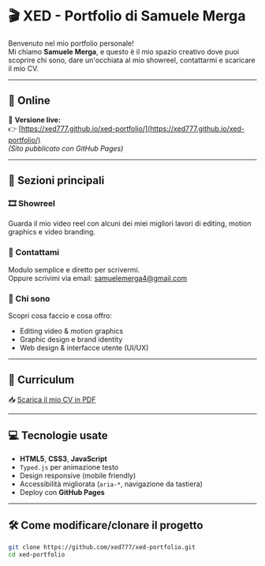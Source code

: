 # 🎬 XED - Portfolio di Samuele Merga

Benvenuto nel mio portfolio personale!  
Mi chiamo **Samuele Merga**, e questo è il mio spazio creativo dove puoi scoprire chi sono, dare un'occhiata al mio showreel, contattarmi e scaricare il mio CV.

---

## 🚀 Online

🔗 **Versione live:**  
👉 [https://xed777.github.io/xed-portfolio/](https://xed777.github.io/xed-portfolio/)  
*(Sito pubblicato con GitHub Pages)*

---

## 🎥 Sezioni principali

### 🎞️ Showreel
Guarda il mio video reel con alcuni dei miei migliori lavori di editing, motion graphics e video branding.

### 📩 Contattami
Modulo semplice e diretto per scrivermi.  
Oppure scrivimi via email: [samuelemerga4@gmail.com](mailto:samuelemerga4@gmail.com)

### 👤 Chi sono
Scopri cosa faccio e cosa offro:
- Editing video & motion graphics
- Graphic design e brand identity
- Web design & interfacce utente (UI/UX)

---

## 📄 Curriculum

📥 [Scarica il mio CV in PDF](./CV-Samuele-Merga.pdf)

---

## 💻 Tecnologie usate

- **HTML5**, **CSS3**, **JavaScript**
- `Typed.js` per animazione testo
- Design responsive (mobile friendly)
- Accessibilità migliorata (`aria-*`, navigazione da tastiera)
- Deploy con **GitHub Pages**

---

## 🛠️ Come modificare/clonare il progetto

```bash
git clone https://github.com/xed777/xed-portfolio.git
cd xed-portfolio
